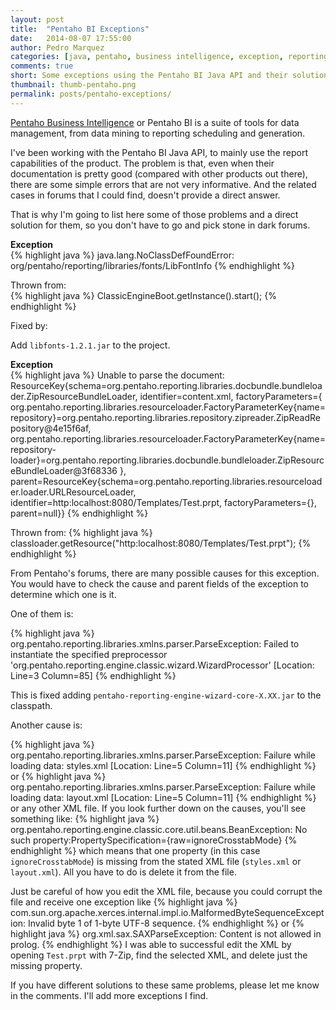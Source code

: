 ```yaml
---
layout: post
title:  "Pentaho BI Exceptions"
date:   2014-08-07 17:55:00
author: Pedro Marquez
categories: [java, pentaho, business intelligence, exception, reporting]
comments: true
short: Some exceptions using the Pentaho BI Java API and their solutions.
thumbnail: thumb-pentaho.png
permalink: posts/pentaho-exceptions/
---
```

[Pentaho Business Intelligence](http://www.pentaho.com/) or Pentaho BI is a suite of tools for data management, from data mining to reporting scheduling and generation.

I've been working with the Pentaho BI Java API, to mainly use the report capabilities of the product. The problem is that, even when their 
documentation is pretty good (compared with other products out there), there are some simple errors that are not very informative. And the 
related cases in forums that I could find, doesn't provide a direct answer.

That is why I'm going to list here some of those problems and a direct solution for them, so you don't have to go and pick stone in 
dark forums.

**Exception**	
{% highlight java %}
java.lang.NoClassDefFoundError: org/pentaho/reporting/libraries/fonts/LibFontInfo
{% endhighlight %}

Thrown from:  
{% highlight java %}
ClassicEngineBoot.getInstance().start();
{% endhighlight %}

Fixed by:

Add `libfonts-1.2.1.jar` to the project.

**Exception**  
{% highlight java %}
Unable to parse the document: ResourceKey{schema=org.pentaho.reporting.libraries.docbundle.bundleloader.ZipResourceBundleLoader, identifier=content.xml, factoryParameters={
org.pentaho.reporting.libraries.resourceloader.FactoryParameterKey{name=repository}=org.pentaho.reporting.libraries.repository.zipreader.ZipReadRepository@4e15f6af, 
org.pentaho.reporting.libraries.resourceloader.FactoryParameterKey{name=repository-loader}=org.pentaho.reporting.libraries.docbundle.bundleloader.ZipResourceBundleLoader@3f68336
}, parent=ResourceKey{schema=org.pentaho.reporting.libraries.resourceloader.loader.URLResourceLoader, identifier=http:localhost:8080/Templates/Test.prpt, factoryParameters={}, 
parent=null}}
{% endhighlight %}
	
Thrown from:
{% highlight java %}
classloader.getResource("http:localhost:8080/Templates/Test.prpt");
{% endhighlight %}

From Pentaho's forums, there are many possible causes for this exception. You would have to check the cause and parent fields of the exception to determine which one is it.

One of them is:

{% highlight java %}
org.pentaho.reporting.libraries.xmlns.parser.ParseException: Failed to instantiate the specified preprocessor 'org.pentaho.reporting.engine.classic.wizard.WizardProcessor' [Location: Line=3 Column=85] 
{% endhighlight %}

This is fixed adding `pentaho-reporting-engine-wizard-core-X.XX.jar` to the classpath.

Another cause is:

{% highlight java %}
org.pentaho.reporting.libraries.xmlns.parser.ParseException: Failure while loading data: styles.xml [Location: Line=5 Column=11]
{% endhighlight %}
or
{% highlight java %}
org.pentaho.reporting.libraries.xmlns.parser.ParseException: Failure while loading data: layout.xml [Location: Line=5 Column=11]
{% endhighlight %}
or any other XML file.
If you look further down on the causes, you'll see something like:
{% highlight java %}
org.pentaho.reporting.engine.classic.core.util.beans.BeanException: No such property:PropertySpecification={raw=ignoreCrosstabMode}
{% endhighlight %}
which means that one property (in this case `ignoreCrosstabMode`) is missing from the stated XML file (`styles.xml` or `layout.xml`). 
All you have to do is delete it from the file.

Just be careful of how you edit the XML file, because you could corrupt the file and receive one exception like
{% highlight java %}
com.sun.org.apache.xerces.internal.impl.io.MalformedByteSequenceException: Invalid byte 1 of 1-byte UTF-8 sequence.
{% endhighlight %}
or
{% highlight java %}
org.xml.sax.SAXParseException: Content is not allowed in prolog.
{% endhighlight %}
I was able to successful edit the XML by opening `Test.prpt` with 7-Zip, find the selected XML, and delete just the missing property.

If you have different solutions to these same problems, please let me know in the comments. I'll add more exceptions I find.